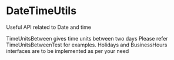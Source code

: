 # DateTimeUtils
Useful API related to Date and time

TimeUnitsBetween gives time units between two days
Please refer TimeUnitsBetweenTest for examples. Holidays and BusinessHours interfaces are to be implemented as per your need
